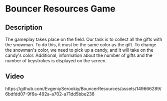 <h1 align="left">Bouncer Resources Game</h1>
<h2 align="leftr">Description</h2>
<p align="leftr">The gameplay takes place on the field. Our task is to collect all the gifts with the snowman. To do this, it must be the same color as the gift. To change the snowman's color, we need to pick up a candy, and it will take on the candy's color. Additional, information about the number of gifts and the number of keystrokes is displayed on the screen.</p>
<h2 align="leftr">Video</h2>
https://github.com/EvgeniySerookiy/BouncerResources/assets/149666289/6bdfdd07-9f6a-492a-a702-a71dd5bbe236
